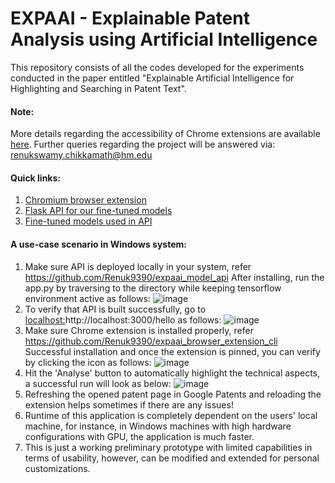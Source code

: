 # EXPAAI - Explainable Patent Analysis using Artificial Intelligence
This repository consists of all the codes developed for the experiments conducted in the paper entitled "Explainable Artificial Intelligence for Highlighting and Searching in Patent Text". 

#### Note: 
More details regarding the accessibility of Chrome extensions are available [here](https://github.com/Renuk9390/expaai_browser_extension_cli). Further queries regarding the project will be answered via: renukswamy.chikkamath@hm.edu

#### Quick links:
1. [Chromium browser extension](https://github.com/Renuk9390/expaai_browser_extension_cli)
2. [Flask API for our fine-tuned models](https://github.com/Renuk9390/expaai_model_api)
3. [Fine-tuned models used in API](https://huggingface.co/fassahat)

#### A use-case scenario in Windows system:
1. Make sure API is deployed locally in your system, refer https://github.com/Renuk9390/expaai_model_api
    After installing, run the app.py by traversing to the directory while keeping tensorflow environment active as follows:
![image](https://github.com/Renuk9390/expaai_model/assets/34164541/92ae2c96-8558-479b-8d6c-480278e36c45)
2. To verify that API is built successfully, go to [localhost:](http://localhost:3000/hello)http://localhost:3000/hello as follows:
![image](https://github.com/Renuk9390/expaai_model/assets/34164541/51d554a1-4f75-4ec3-905d-80adf18f9b2e)
3. Make sure Chrome extension is installed properly, refer https://github.com/Renuk9390/expaai_browser_extension_cli
    Successful installation and once the extension is pinned, you can verify by clicking the icon as follows:
![image](https://github.com/Renuk9390/expaai_model/assets/34164541/7096f322-a114-4b8e-af3f-a578533b7e61)
4. Hit the 'Analyse' button to automatically highlight the technical aspects, a successful run will look as below:
![image](https://github.com/Renuk9390/expaai_model/assets/34164541/863105c4-322b-464e-bffa-8e777686d80b)
5. Refreshing the opened patent page in Google Patents and reloading the extension helps sometimes if there are any issues!
6. Runtime of this application is completely dependent on the users' local machine, for instance, in Windows machines with high hardware configurations with GPU, the application is much faster.
7. This is just a working preliminary prototype with limited capabilities in terms of usability, however, can be modified and extended for personal customizations. 



